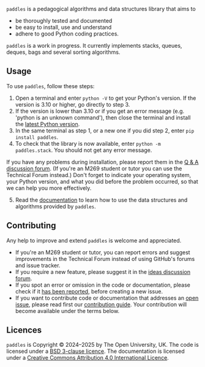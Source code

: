 `paddles` is a pedagogical algorithms and data structures library that aims to
- be thoroughly tested and documented
- be easy to install, use and understand
- adhere to good Python coding practices.

`paddles` is a work in progress. It currently implements
stacks, queues, deques, bags and several sorting algorithms.

## Usage
To use `paddles`, follow these steps:

1. Open a terminal and enter `python -V` to get your Python's version.
   If the version is 3.10 or higher, go directly to step 3.
2. If the version is lower than 3.10 or if you get an error message
   (e.g. 'python is an unknown command'), then close the terminal and
   install the [latest Python version](https://www.python.org/downloads/).
3. In the same terminal as step 1, or a new one if you did step 2,
   enter `pip install paddles`.
4. To check that the library is now available, enter `python -m paddles.stack`.
   You should not get any error message.

If you have any problems during installation, please report them in the
[Q & A discussion forum](https://github.com/dsa-ou/paddles/discussions/categories/q-a).
(If you're an M269 student or tutor you can use the Technical Forum instead.)
Don't forget to indicate your operating system, your Python version,
and what you did before the problem occurred, so that we can help you more effectively.

5. Read the [documentation](https://dsa-ou.github.io/paddles) to learn how to
   use the data structures and algorithms provided by `paddles`.

## Contributing

Any help to improve and extend `paddles` is welcome and appreciated.

- If you're an M269 student or tutor, you can report errors and suggest improvements
  in the Technical Forum instead of using GitHub's forums and issue tracker.
- If you require a new feature, please suggest it in the
  [ideas discussion forum](https://github.com/dsa-ou/paddles/discussions/categories/ideas).
- If you spot an error or omission in the code or documentation, please check if it
  [has been reported](https://github.com/dsa-ou/paddles/issues), before creating a new issue.
- If you want to contribute code or documentation that addresses
  an [open issue](https://github.com/dsa-ou/paddles/issues), please read first our
  [contribution guide](https://github.com/dsa-ou/paddles/blob/main/CONTRIBUTING.md).
  Your contribution will become available under the terms below.

## Licences

`paddles` is Copyright © 2024–2025 by The Open University, UK.
The code is licensed under a [BSD 3-clause licence](https://github.com/dsa-ou/paddles/blob/main/LICENSE).
The documentation is licensed under a
[Creative Commons Attribution 4.0 International Licence](http://creativecommons.org/licenses/by/4.0).